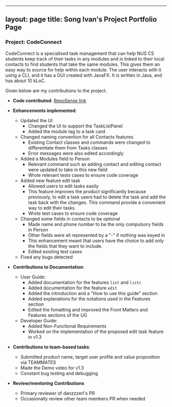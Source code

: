 
---
layout: page
title: Song Ivan's Project Portfolio Page
---

### Project: CodeConnect

CodeConnect is a specialised task management that can help NUS CS students keep track of their tasks in any modules and is linked to their local contacts to find students that take the same modules. This gives them an easy way to source for help within each module.  The user interacts with it using a CLI, and it has a GUI created with JavaFX. It is written in Java, and has about 10 kLoC.

Given below are my contributions to the project.

* **Code contributed**: [RepoSense link](https://nus-cs2103-ay2223s1.github.io/tp-dashboard/?search=songivan00&breakdown=true&sort=groupTitle&sortWithin=title&since=2022-09-16&timeframe=commit&mergegroup=&groupSelect=groupByRepos&checkedFileTypes=docs~functional-code~test-code~other)

* **Enhancements implemented**:
  * Updated the UI 
    * Changed the UI to support the TaskListPanel
    * Added the module tag to a task card
  * Changed naming convention for all Contacts features
    * Existing Contact classes and commands were changed to differentiate them from Tasks classes 
    * Error messages were also edited accordingly
  * Added a Modules field to Person
    * Relevant command such as adding contact and editing contact were updated to take in this new field
    * Wrote relevant tests cases to ensure code coverage
  * Added new feature edit task
    * Allowed users to edit tasks easily
    * This feature improves the product significantly because previously, to edit a task users had to delete the task and add the task back with the changes.
    This command provide a convenient way to edit their tasks
    * Wrote test cases to ensure code coverage 
  * Changed some fields in contacts to be optional
    * Made name and phone number to be the only compulsory fields in Person
    * Other fields were all represented by a "-" if nothing was keyed in 
    * This enhancement meant that users have the choice to add only the fields that they want to include.
    * Edited existing test cases 
  * Fixed any bugs detected

* **Contributions to Documentation**:
  * User Guide:
    * Added documentation for the features `list` and `listc`
    * Added documentation for the feature `edit`
    * Added the introduction and a "How to use this guide" section
    * Added explanations for the notations used in the Features section
    * Edited the fomatting and improved the Front Matters and Features sections of the UG
  * Developer Guide:
    * Added Non-Functional Requirements
    * Worked on the implementation of the proposed edit task feature in v1.3
    
* **Contributions to team-based tasks**:
  * Submitted product name, target user profile and value proposition via TEAMMATES
  * Made the Demo video for v1.3
  * Constant bug testing and debugging

* **Review/mentoring Contributions**
  * Primary reviewer of danzzzerl's PR 
  * Occasionally review other team members PR when needed
